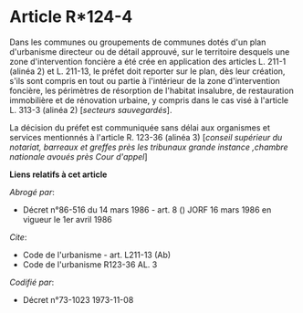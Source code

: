 # Article R*124-4

Dans les communes ou groupements de communes dotés d'un plan d'urbanisme directeur ou de détail approuvé, sur le territoire
desquels une zone d'intervention foncière a été crée en application des articles L. 211-1 (alinéa 2) et L. 211-13, le préfet
doit reporter sur le plan, dès leur création, s'ils sont compris en tout ou partie à l'intérieur de la zone d'intervention
foncière, les périmètres de résorption de l'habitat insalubre, de restauration immobilière et de rénovation urbaine, y
compris dans le cas visé à l'article L. 313-3 (alinéa 2) [*secteurs sauvegardés*].

La décision du préfet est communiquée sans délai aux organismes et services mentionnés à l'article R. 123-36 (alinéa 3)
[*conseil supérieur du notariat, barreaux et greffes près les tribunaux grande instance ,chambre nationale avoués près Cour
d'appel*]

**Liens relatifs à cet article**

_Abrogé par_:

  - Décret n°86-516 du 14 mars 1986 - art. 8 () JORF 16 mars 1986 en vigueur   le 1er avril 1986

_Cite_:

  - Code de l'urbanisme - art. L211-13 (Ab)
  - Code de l'urbanisme R123-36 AL. 3

_Codifié par_:

  - Décret n°73-1023 1973-11-08
